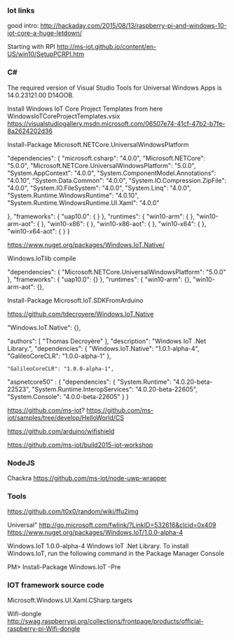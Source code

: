 ﻿### Iot links

good intro:
http://hackaday.com/2015/08/13/raspberry-pi-and-windows-10-iot-core-a-huge-letdown/

Starting with RPI
http://ms-iot.github.io/content/en-US/win10/SetupPCRPI.htm

### C#

The required version of Visual Studio Tools for Universal Windows Apps is 14.0.23121.00 D14OOB.

Install Windows IoT Core Project Templates from here
WindowsIoTCoreProjectTemplates.vsix https://visualstudiogallery.msdn.microsoft.com/06507e74-41cf-47b2-b7fe-8a2624202d36


Install-Package Microsoft.NETCore.UniversalWindowsPlatform 

"dependencies": {
        "microsoft.csharp": "4.0.0",
        "Microsoft.NETCore": "5.0.0",
        "Microsoft.NETCore.UniversalWindowsPlatform": "5.0.0",
        "System.AppContext": "4.0.0",
        "System.ComponentModel.Annotations": "4.0.10",
        "System.Data.Common": "4.0.0",
        "System.IO.Compression.ZipFile": "4.0.0",
        "System.IO.FileSystem": "4.0.0",
        "System.Linq": "4.0.0",
        "System.Runtime.WindowsRuntime": "4.0.10",
        "System.Runtime.WindowsRuntime.UI.Xaml": "4.0.0"

 },
  "frameworks": {
        "uap10.0": { }
  },
  "runtimes": {
        "win10-arm": { },
        "win10-arm-aot": { },
        "win10-x86": { },
        "win10-x86-aot": { },
        "win10-x64": { },
        "win10-x64-aot": { }
  }

https://www.nuget.org/packages/Windows.IoT.Native/

Windows.IoTlib compile

  "dependencies": {
    "Microsoft.NETCore.UniversalWindowsPlatform": "5.0.0"
  },
  "frameworks": {
    "uap10.0": {}
  },
  "runtimes": {
    "win10-arm": {},
    "win10-arm-aot": {},



Install-Package Microsoft.IoT.SDKFromArduino

   https://github.com/tdecroyere/Windows.IoT.Native

   "Windows.IoT.Native":  {},

   "authors": [ "Thomas Decroyère" ],
    "description": "Windows IoT .Net Library.",
    "dependencies": {
        "Windows.IoT.Native": "1.0.1-alpha-4",
        "GalileoCoreCLR": "1.0.0-alpha-1"
    },

	"GalileoCoreCLR": "1.0.0-alpha-1",

  "aspnetcore50" : { 
            "dependencies": {
                "System.Runtime": "4.0.20-beta-22523",
                "System.Runtime.InteropServices": "4.0.20-beta-22605",
                "System.Console": "4.0.0-beta-22605"
            }
        }


https://github.com/ms-iot?
https://github.com/ms-iot/samples/tree/develop/HelloWorld/CS

https://github.com/arduino/wifishield

https://github.com/ms-iot/build2015-iot-workshop

### NodeJS

Chackra
https://github.com/ms-iot/node-uwp-wrapper


### Tools

https://github.com/t0x0/random/wiki/ffu2img

Universal"
http://go.microsoft.com/fwlink/?LinkID=532616&clcid=0x409
https://www.nuget.org/packages/Windows.IoT/1.0.0-alpha-4

Windows.IoT 1.0.0-alpha-4 Windows IoT .Net Library.
To install Windows.IoT, run the following command in the Package Manager Console

PM> Install-Package Windows.IoT -Pre


### IOT framework source code



Microsoft.Windows.UI.Xaml.CSharp.targets

Wifi-dongle
http://swag.raspberrypi.org/collections/frontpage/products/official-raspberry-pi-Wifi-dongle
